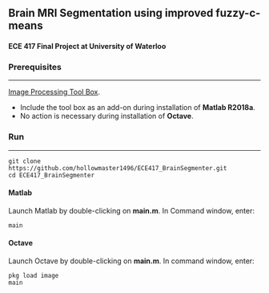 ## Brain MRI Segmentation using improved fuzzy-c-means

#### ECE 417 Final Project at University of Waterloo




### Prerequisites
------
[Image Processing Tool Box](https://www.mathworks.com/help/images/index.html).

* Include the tool box as an add-on during installation of __Matlab R2018a__.
* No action is necessary during installation of __Octave__.

### Run
------

```
git clone https://github.com/hollowmaster1496/ECE417_BrainSegmenter.git
cd ECE417_BrainSegmenter
```

#### Matlab

Launch Matlab by double-clicking on __main.m__. In Command window, enter:

```
main
```

#### Octave

Launch Octave by double-clicking on __main.m__. In command window, enter:

```
pkg load image
main
```


